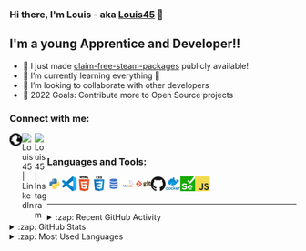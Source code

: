 ### Hi there, I'm Louis - aka [Louis45][website] 👋 

## I'm a young Apprentice and Developer!!

- 🔭 I just made [claim-free-steam-packages](https://github.com/Luois45/claim-free-steam-packages) publicly available!
- 🌱 I’m currently learning everything 🤣
- 👯 I’m looking to collaborate with other developers
- 🥅 2022 Goals: Contribute more to Open Source projects

### Connect with me:

[<img align="left" alt="linktree.louis45.de" width="22px" src="https://raw.githubusercontent.com/iconic/open-iconic/master/svg/globe.svg" />][website]
[<img align="left" alt="Louis45 | LinkedIn" width="22px" src="https://cdn.jsdelivr.net/npm/simple-icons@v3/icons/linkedin.svg" />][linkedin]
[<img align="left" alt="Louis45 | Instagram" width="22px" src="https://cdn.jsdelivr.net/npm/simple-icons@v3/icons/instagram.svg" />][instagram]

<br />

### Languages and Tools:

[<img align="left" alt="Python" width="26px" src="https://raw.githubusercontent.com/github/explore/80688e429a7d4ef2fca1e82350fe8e3517d3494d/topics/python/python.png" />](https://github.com/topics/python)
[<img align="left" alt="Visual Studio Code" width="26px" src="https://raw.githubusercontent.com/github/explore/bbd48b997e8d0bef63f676eca4da5e1f76487b56/topics/visual-studio-code/visual-studio-code.png" />](https://github.com/topics/visual-studio-code)
[<img align="left" alt="HTML" width="26px" src="https://raw.githubusercontent.com/github/explore/80688e429a7d4ef2fca1e82350fe8e3517d3494d/topics/html/html.png" />](https://github.com/topics/html)
[<img align="left" alt="CSS" width="26px" src="https://raw.githubusercontent.com/github/explore/80688e429a7d4ef2fca1e82350fe8e3517d3494d/topics/css/css.png" />](https://github.com/topics/css)
[<img align="left" alt="SQL" width="26px" src="https://raw.githubusercontent.com/github/explore/80688e429a7d4ef2fca1e82350fe8e3517d3494d/topics/sql/sql.png" />](https://github.com/topics/sql)
[<img align="left" alt="MySQL" width="26px" src="https://raw.githubusercontent.com/github/explore/80688e429a7d4ef2fca1e82350fe8e3517d3494d/topics/mysql/mysql.png" />](https://github.com/topics/mysql)
[<img align="left" alt="Git" width="26px" src="https://raw.githubusercontent.com/github/explore/80688e429a7d4ef2fca1e82350fe8e3517d3494d/topics/git/git.png" />](https://github.com/topics/git)
[<img align="left" alt="GitHub" width="26px" src="https://raw.githubusercontent.com/github/explore/78df643247d429f6cc873026c0622819ad797942/topics/github/github.png" />](https://github.com/topics/github)
[<img align="left" alt="GitHub" width="26px" src="https://raw.githubusercontent.com/github/explore/80688e429a7d4ef2fca1e82350fe8e3517d3494d/topics/docker/docker.png" />](https://github.com/topics/docker)
[<img align="left" alt="Selenium" width="26px" src="https://raw.githubusercontent.com/github/explore/6c7084bb772f6fabaae377f5ae4a607594234ee6/topics/selenium/selenium.png" />](https://github.com/topics/selenium)
[<img align="left" alt="JavaScript" width="26px" src="https://raw.githubusercontent.com/github/explore/80688e429a7d4ef2fca1e82350fe8e3517d3494d/topics/javascript/javascript.png" />](https://github.com/topics/javascript)

<br />
<br />

---

<details>
  <summary>:zap: Recent GitHub Activity</summary>
  
<!--START_SECTION:activity-->
1. 🗣 Commented on [#220](https://github.com/MrPowerScripts/reddit-karma-farming-bot/issues/220) in [MrPowerScripts/reddit-karma-farming-bot](https://github.com/MrPowerScripts/reddit-karma-farming-bot)
2. 💪 Opened PR [#220](https://github.com/MrPowerScripts/reddit-karma-farming-bot/pull/220) in [MrPowerScripts/reddit-karma-farming-bot](https://github.com/MrPowerScripts/reddit-karma-farming-bot)
3. 💪 Opened PR [#219](https://github.com/MrPowerScripts/reddit-karma-farming-bot/pull/219) in [MrPowerScripts/reddit-karma-farming-bot](https://github.com/MrPowerScripts/reddit-karma-farming-bot)
4. 🗣 Commented on [#30](https://github.com/Luois45/DiscordShopBot/issues/30) in [Luois45/DiscordShopBot](https://github.com/Luois45/DiscordShopBot)
5. 🎉 Merged PR [#31](https://github.com/Luois45/DiscordShopBot/pull/31) in [Luois45/DiscordShopBot](https://github.com/Luois45/DiscordShopBot)
6. 🗣 Commented on [#31](https://github.com/Luois45/DiscordShopBot/issues/31) in [Luois45/DiscordShopBot](https://github.com/Luois45/DiscordShopBot)
7. 🎉 Merged PR [#32](https://github.com/Luois45/DiscordShopBot/pull/32) in [Luois45/DiscordShopBot](https://github.com/Luois45/DiscordShopBot)
8. 🎉 Merged PR [#33](https://github.com/Luois45/DiscordShopBot/pull/33) in [Luois45/DiscordShopBot](https://github.com/Luois45/DiscordShopBot)
9. 🗣 Commented on [#30](https://github.com/Luois45/DiscordShopBot/issues/30) in [Luois45/DiscordShopBot](https://github.com/Luois45/DiscordShopBot)
10. 🗣 Commented on [#32](https://github.com/Luois45/DiscordShopBot/issues/32) in [Luois45/DiscordShopBot](https://github.com/Luois45/DiscordShopBot)
<!--END_SECTION:activity-->
  
</details>

<details>
  <summary>:zap: GitHub Stats</summary>
  <a href="https://github.com/Luois45?tab=repositories">
    <img align="center" alt="Louis45's GitHub Stats" src="https://github-readme-stats.vercel.app/api?username=Luois45&count_private=true&theme=tokyonight&show_icons=true" />
  </a>
</details>

<details>
  <summary>:zap: Most Used Languages</summary>
  <a href="https://github.com/Luois45?tab=repositories">
    <img align="center" alt="Louis45's Most Used Languages" src="https://github-readme-stats.vercel.app/api/top-langs/?username=Luois45&count_private=true&theme=tokyonight&layout=compact" />
  </a>
</details>

[website]: https://linktree.louis45.de/
[instagram]: https://rebrand.ly/instagram-45
[linkedin]: https://rebrand.ly/linkedin-45
